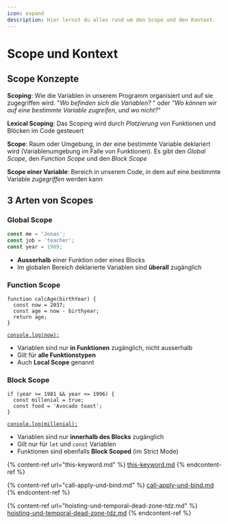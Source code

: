 ```yaml
---
icon: expand
description: Hier lernst du alles rund um den Scope und den Kontext.
---
```


# Scope und Kontext

## Scope Konzepte﻿ <a href="#scope-konzepte" id="scope-konzepte"></a>

**Scoping**: Wie die Variablen in unserem Programm organisiert und auf sie zugegriffen wird. "_Wo befinden sich die Variablen?_ " oder _"Wo können wir auf eine bestimmte Variable zugreifen, und wo nicht?_"

**Lexical Scoping**: Das Scoping wird durch _Platzierung_ von Funktionen und Blöcken im Code gesteuert

**Scope**: Raum oder Umgebung, in der eine bestimmte Variable deklariert wird (Variablenumgebung im Falle von Funktionen). Es gibt den _Global Scope_, den _Function Scope_ und den _Block Scope_

**Scope einer Variable**: Bereich in unserem Code, in dem auf eine bestimmte Variable _zugegriffen_ werden kann

## 3 Arten von Scopes﻿ <a href="#id-3-arten-von-scopes" id="id-3-arten-von-scopes"></a>

### Global Scope﻿ <a href="#global-scope" id="global-scope"></a>

```javascript
const me = 'Jonas';
const job = 'teacher';
const year = 1989;
```

* **Ausserhalb** einer Funktion oder eines Blocks
* Im globalen Bereich deklarierte Variablen sind **überall** zugänglich

### Function Scope﻿ <a href="#function-scope" id="function-scope"></a>

<pre class="language-javascript"><code class="lang-javascript">function calcAge(birthYear) {
  const now = 2037;
  const age = now - birthyear;
  return age;
}

<a data-footnote-ref href="#user-content-fn-1">console.log(now);</a>
</code></pre>

* Variablen sind nur **in Funktionen** zugänglich, nicht ausserhalb
* Gilt für **alle Funktionstypen**
* Auch **Local Scope** genannt

### Block Scope﻿ <a href="#block-scope" id="block-scope"></a>

<pre class="language-javascript"><code class="lang-javascript">if (year >= 1981 &#x26;&#x26; year &#x3C;= 1996) {
  const millenial = true;
  const food = 'Avocado toast';
}

<a data-footnote-ref href="#user-content-fn-2">console.log(millenial);</a>
</code></pre>

* Variablen sind nur **innerhalb des Blocks** zugänglich
* Gilt nur für `let` und `const` Variablen
* Funktionen sind ebenfalls **Block Scoped** (im Strict Mode)

{% content-ref url="this-keyword.md" %}
[this-keyword.md](this-keyword.md)
{% endcontent-ref %}

{% content-ref url="call-apply-und-bind.md" %}
[call-apply-und-bind.md](call-apply-und-bind.md)
{% endcontent-ref %}

{% content-ref url="hoisting-und-temporal-dead-zone-tdz.md" %}
[hoisting-und-temporal-dead-zone-tdz.md](hoisting-und-temporal-dead-zone-tdz.md)
{% endcontent-ref %}

[^1]: `ReferenceError`

[^2]: `ReferenceError`
